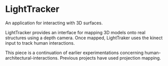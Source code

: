 LightTracker
=======

An application for interacting with 3D surfaces.

LightTracker provides an interface for mapping 3D models onto real structures using a depth camera. Once mapped, LightTraker uses the kinect input to track human interactions.

This piece is a continuation of earlier experimentations concerning human-architectural-interactions. Previous projects have used projection mapping.
